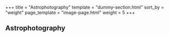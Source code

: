 +++
title = "Astrophotography"
template = "dummy-section.html"
sort_by = "weight"
page_template = "image-page.html"
weight = 5
+++
## Astrophotography



